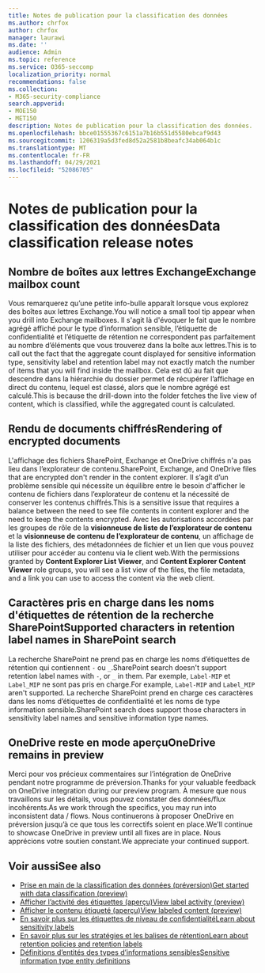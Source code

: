 ```yaml
---
title: Notes de publication pour la classification des données
ms.author: chrfox
author: chrfox
manager: laurawi
ms.date: ''
audience: Admin
ms.topic: reference
ms.service: O365-seccomp
localization_priority: normal
recommendations: false
ms.collection:
- M365-security-compliance
search.appverid:
- MOE150
- MET150
description: Notes de publication pour la classification des données.
ms.openlocfilehash: bbce01555367c6151a7b16b551d5580ebcaf9d43
ms.sourcegitcommit: 1206319a5d3fed8d52a2581b8beafc34ab064b1c
ms.translationtype: MT
ms.contentlocale: fr-FR
ms.lasthandoff: 04/29/2021
ms.locfileid: "52086705"
---
```

# <a name="data-classification-release-notes"></a><span data-ttu-id="c253c-103">Notes de publication pour la classification des données</span><span class="sxs-lookup"><span data-stu-id="c253c-103">Data classification release notes</span></span>


## <a name="exchange-mailbox-count"></a><span data-ttu-id="c253c-104">Nombre de boîtes aux lettres Exchange</span><span class="sxs-lookup"><span data-stu-id="c253c-104">Exchange mailbox count</span></span>

<span data-ttu-id="c253c-105">Vous remarquerez qu’une petite info-bulle apparaît lorsque vous explorez des boîtes aux lettres Exchange.</span><span class="sxs-lookup"><span data-stu-id="c253c-105">You will notice a small tool tip appear when you drill into Exchange mailboxes.</span></span> <span data-ttu-id="c253c-106">Il s'agit là d'évoquer le fait que le nombre agrégé affiché pour le type d’information sensible, l’étiquette de confidentialité et l’étiquette de rétention ne correspondent pas parfaitement au nombre d’éléments que vous trouverez dans la boîte aux lettres.</span><span class="sxs-lookup"><span data-stu-id="c253c-106">This is to call out the fact that the aggregate count displayed for sensitive information type, sensitivity label and retention label may not exactly match the number of items that you will find inside the mailbox.</span></span> <span data-ttu-id="c253c-107">Cela est dû au fait que descendre dans la hiérarchie du dossier permet de récupérer l’affichage en direct du contenu, lequel est classé, alors que le nombre agrégé est calculé.</span><span class="sxs-lookup"><span data-stu-id="c253c-107">This is because the drill-down into the folder fetches the live view of content, which is classified, while the aggregated count is calculated.</span></span>


## <a name="rendering-of-encrypted-documents"></a><span data-ttu-id="c253c-108">Rendu de documents chiffrés</span><span class="sxs-lookup"><span data-stu-id="c253c-108">Rendering of encrypted documents</span></span>

<span data-ttu-id="c253c-109">L'affichage des fichiers SharePoint, Exchange et OneDrive chiffrés n'a pas lieu dans l’explorateur de contenu.</span><span class="sxs-lookup"><span data-stu-id="c253c-109">SharePoint, Exchange, and OneDrive files that are encrypted don't render in the content explorer.</span></span> <span data-ttu-id="c253c-110">Il s’agit d’un problème sensible qui nécessite un équilibre entre le besoin d'afficher le contenu de fichiers dans l’explorateur de contenu et la nécessité de conserver les contenus chiffrés.</span><span class="sxs-lookup"><span data-stu-id="c253c-110">This is a sensitive issue that requires a balance between the need to see file contents in content explorer and the need to keep the contents encrypted.</span></span> <span data-ttu-id="c253c-111">Avec les autorisations accordées par les groupes de rôle de la **visionneuse de liste de l’explorateur de contenu** et la **visionneuse de contenu de l’explorateur de contenu**, un affichage de la liste des fichiers, des métadonnées de fichier et un lien que vous pouvez utiliser pour accéder au contenu via le client web.</span><span class="sxs-lookup"><span data-stu-id="c253c-111">With the permissions granted by **Content Explorer List Viewer**, and **Content Explorer Content Viewer** role groups, you will see a list view of the files, the file  metadata, and a link you can use to access the content via the web client.</span></span>

## <a name="supported-characters-in-retention-label-names-in-sharepoint-search"></a><span data-ttu-id="c253c-112">Caractères pris en charge dans les noms d'étiquettes de rétention de la recherche SharePoint</span><span class="sxs-lookup"><span data-stu-id="c253c-112">Supported characters in retention label names in SharePoint search</span></span>

<span data-ttu-id="c253c-113">La recherche SharePoint ne prend pas en charge les noms d’étiquettes de rétention qui contiennent `-` ou `_`.</span><span class="sxs-lookup"><span data-stu-id="c253c-113">SharePoint search doesn't support retention label names with `-`, or `_` in them.</span></span> <span data-ttu-id="c253c-114">Par exemple, `Label-MIP` et `Label_MIP` ne sont pas pris en charge.</span><span class="sxs-lookup"><span data-stu-id="c253c-114">For example, `Label-MIP` and `Label_MIP` aren't supported.</span></span> <span data-ttu-id="c253c-115">La recherche SharePoint prend en charge ces caractères dans les noms d’étiquettes de confidentialité et les noms de type information sensible.</span><span class="sxs-lookup"><span data-stu-id="c253c-115">SharePoint search does support those characters in sensitivity label names and sensitive information type names.</span></span>

## <a name="onedrive-remains-in-preview"></a><span data-ttu-id="c253c-116">OneDrive reste en mode aperçu</span><span class="sxs-lookup"><span data-stu-id="c253c-116">OneDrive remains in preview</span></span>

<span data-ttu-id="c253c-117">Merci pour vos précieux commentaires sur l’intégration de OneDrive pendant notre programme de préversion.</span><span class="sxs-lookup"><span data-stu-id="c253c-117">Thanks for your valuable feedback on OneDrive integration during our preview program.</span></span> <span data-ttu-id="c253c-118">À mesure que nous travaillons sur les détails, vous pouvez constater des données/flux incohérents.</span><span class="sxs-lookup"><span data-stu-id="c253c-118">As we work through the specifics, you may run into inconsistent data / flows.</span></span> <span data-ttu-id="c253c-119">Nous continuerons à proposer OneDrive en préversion jusqu’à ce que tous les correctifs soient en place.</span><span class="sxs-lookup"><span data-stu-id="c253c-119">We'll continue to showcase OneDrive in preview until all fixes are in place.</span></span> <span data-ttu-id="c253c-120">Nous apprécions votre soutien constant.</span><span class="sxs-lookup"><span data-stu-id="c253c-120">We appreciate your continued support.</span></span>


## <a name="see-also"></a><span data-ttu-id="c253c-121">Voir aussi</span><span class="sxs-lookup"><span data-stu-id="c253c-121">See also</span></span>

- [<span data-ttu-id="c253c-122">Prise en main de la classification des données (préversion)</span><span class="sxs-lookup"><span data-stu-id="c253c-122">Get started with data classification (preview)</span></span>](data-classification-overview.md)
- [<span data-ttu-id="c253c-123">Afficher l’activité des étiquettes (aperçu)</span><span class="sxs-lookup"><span data-stu-id="c253c-123">View label activity (preview)</span></span>](data-classification-activity-explorer.md)
- [<span data-ttu-id="c253c-124">Afficher le contenu étiqueté (aperçu)</span><span class="sxs-lookup"><span data-stu-id="c253c-124">View labeled content (preview)</span></span>](data-classification-content-explorer.md)
- [<span data-ttu-id="c253c-125">En savoir plus sur les étiquettes de niveau de confidentialité</span><span class="sxs-lookup"><span data-stu-id="c253c-125">Learn about sensitivity labels</span></span>](sensitivity-labels.md)
- [<span data-ttu-id="c253c-126">En savoir plus sur les stratégies et les balises de rétention</span><span class="sxs-lookup"><span data-stu-id="c253c-126">Learn about retention policies and retention labels</span></span>](retention.md)
- [<span data-ttu-id="c253c-127">Définitions d’entités des types d’informations sensibles</span><span class="sxs-lookup"><span data-stu-id="c253c-127">Sensitive information type entity definitions</span></span>](sensitive-information-type-entity-definitions.md)